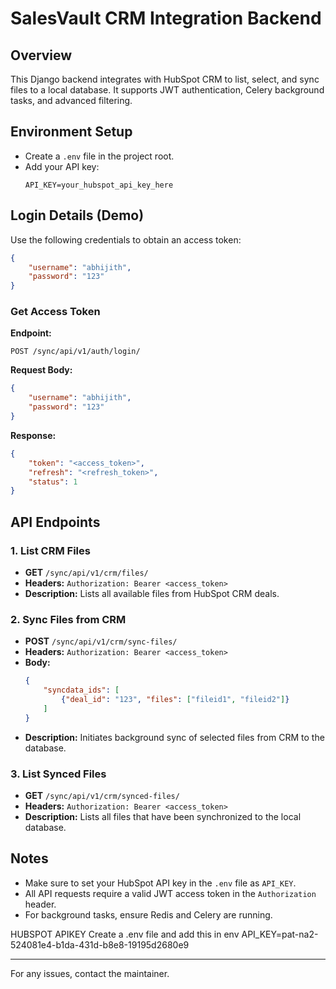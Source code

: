 # SalesVault CRM Integration Backend

## Overview
This Django backend integrates with HubSpot CRM to list, select, and sync files to a local database. It supports JWT authentication, Celery background tasks, and advanced filtering.

## Environment Setup
- Create a `.env` file in the project root.
- Add your API key:
  ```
  API_KEY=your_hubspot_api_key_here
  ```

## Login Details (Demo)
Use the following credentials to obtain an access token:
```json
{
    "username": "abhijith",
    "password": "123"
}
```

### Get Access Token
**Endpoint:**
```
POST /sync/api/v1/auth/login/
```
**Request Body:**
```json
{
    "username": "abhijith",
    "password": "123"
}
```
**Response:**
```json
{
    "token": "<access_token>",
    "refresh": "<refresh_token>",
    "status": 1
}
```

## API Endpoints

### 1. List CRM Files
- **GET** `/sync/api/v1/crm/files/`
- **Headers:** `Authorization: Bearer <access_token>`
- **Description:** Lists all available files from HubSpot CRM deals.

### 2. Sync Files from CRM
- **POST** `/sync/api/v1/crm/sync-files/`
- **Headers:** `Authorization: Bearer <access_token>`
- **Body:**
  ```json
  {
      "syncdata_ids": [
          {"deal_id": "123", "files": ["fileid1", "fileid2"]}
      ]
  }
  ```
- **Description:** Initiates background sync of selected files from CRM to the database.

### 3. List Synced Files
- **GET** `/sync/api/v1/crm/synced-files/`
- **Headers:** `Authorization: Bearer <access_token>`
- **Description:** Lists all files that have been synchronized to the local database.

## Notes
- Make sure to set your HubSpot API key in the `.env` file as `API_KEY`.
- All API requests require a valid JWT access token in the `Authorization` header.
- For background tasks, ensure Redis and Celery are running.



HUBSPOT APIKEY
Create a .env file and add this in env
API_KEY=pat-na2-524081e4-b1da-431d-b8e8-19195d2680e9

---
For any issues, contact the maintainer.